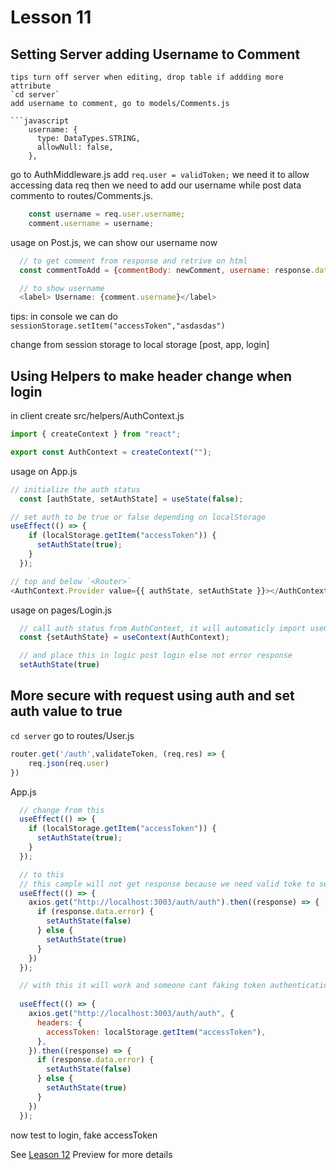 # Lesson 11

## Setting Server adding Username to Comment


```ja
tips turn off server when editing, drop table if addding more attribute
`cd server`
add username to comment, go to models/Comments.js

```javascript
    username: {
      type: DataTypes.STRING,
      allowNull: false,
    },
```

go to AuthMiddleware.js add `req.user = validToken;` we need it to allow accessing data req
then we need to add our username while post data commento to routes/Comments.js.

```javascript
    const username = req.user.username;
    comment.username = username;
```

usage
on Post.js, we can show our username now

```javascript
  // to get comment from response and retrive on html
  const commentToAdd = {commentBody: newComment, username: response.data.username,}

  // to show username
  <label> Username: {comment.username}</label>
```

tips: in console we can do `sessionStorage.setItem("accessToken","asdasdas")`

change from session storage to local storage [post, app, login]

## Using Helpers to make header change when login

in client create src/helpers/AuthContext.js

```javascript
import { createContext } from "react";

export const AuthContext = createContext("");
```

usage on App.js

```javascript
// initialize the auth status
  const [authState, setAuthState] = useState(false);

// set auth to be true or false depending on localStorage
useEffect(() => {
    if (localStorage.getItem("accessToken")) {
      setAuthState(true);
    }
  });

// top and below `<Router>`
<AuthContext.Provider value={{ authState, setAuthState }}></AuthContext.Provider>
```

usage on pages/Login.js

```javascript
  // call auth status from AuthContext, it will automaticly import useContext on react, and AuthContext on helpers
  const {setAuthState} = useContext(AuthContext);

  // and place this in logic post login else not error response
  setAuthState(true)
```

## More secure with request using auth and set auth value to true

`cd server`
go to routes/User.js

```javascript
router.get('/auth',validateToken, (req,res) => {
    req.json(req.user)
})
```

App.js

```javascript
  // change from this
  useEffect(() => {
    if (localStorage.getItem("accessToken")) {
      setAuthState(true);
    }
  });

  // to this
  // this cample will not get response because we need valid toke to send while get data auth
  useEffect(() => {
    axios.get("http://localhost:3003/auth/auth").then((response) => {
      if (response.data.error) {
        setAuthState(false)
      } else {
        setAuthState(true)
      }
    })
  });

  // with this it will work and someone cant faking token authentication
  
  useEffect(() => {
    axios.get("http://localhost:3003/auth/auth", {
      headers: {
        accessToken: localStorage.getItem("accessToken"),
      },
    }).then((response) => {
      if (response.data.error) {
        setAuthState(false)
      } else {
        setAuthState(true)
      }
    })
  });
```

now test to login, fake accessToken

See [Leason 12](https://lesson2.com) Preview for more details
